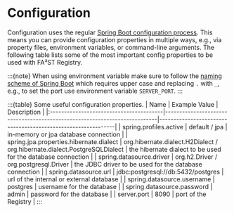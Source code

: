 # Configuration

Configuration uses the regular [Spring Boot configuration process](https://docs.spring.io/spring-boot/reference/features/external-config.html).
This means you can provide configuration properties in multiple ways, e.g., via property files, environment variables, or command-line arguments.
The following table lists some of the most important config properties to be used with FA³ST Registry.

:::{note}
When using environment variable make sure to follow the [naming scheme of Spring Boot](https://docs.spring.io/spring-boot/reference/features/external-config.html#features.external-config.typesafe-configuration-properties.relaxed-binding.environment-variables) which requires upper case and replacing `.` with `_`, e.g., to set the port use environment variable `SERVER_PORT`.
:::

:::{table} Some useful configuration properties.
| Name                                    | Example Value                                                             | Description                                                  |
|:----------------------------------------|---------------------------------------------------------------------------|--------------------------------------------------------------|
| spring.profiles.active                  | default / jpa                                                             | in-memory or jpa database connection                         |
| spring.jpa.properties.hibernate.dialect | org.hibernate.dialect.H2Dialect / org.hibernate.dialect.PostgreSQLDialect | the hibernate dialect to be used for the database connection |
| spring.datasource.driver                | org.h2.Driver / org.postgresql.Driver                                     | the JDBC driver to be used for the database connection       |
| spring.datasource.url                   | jdbc:postgresql://db:5432/postgres                                        | url of the internal or external database                     |
| spring.datasource.username              | postgres                                                                  | username for the database                                    |
| spring.datasource.password              | admin                                                                     | password for the database                                    |
| server.port                             | 8090                                                                      | port of the Registry                                         |
:::

